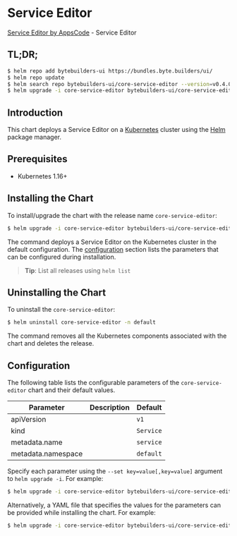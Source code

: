 # Service Editor

[Service Editor by AppsCode](https://byte.builders) - Service Editor

## TL;DR;

```bash
$ helm repo add bytebuilders-ui https://bundles.byte.builders/ui/
$ helm repo update
$ helm search repo bytebuilders-ui/core-service-editor --version=v0.4.0
$ helm upgrade -i core-service-editor bytebuilders-ui/core-service-editor -n default --create-namespace --version=v0.4.0
```

## Introduction

This chart deploys a Service Editor on a [Kubernetes](http://kubernetes.io) cluster using the [Helm](https://helm.sh) package manager.

## Prerequisites

- Kubernetes 1.16+

## Installing the Chart

To install/upgrade the chart with the release name `core-service-editor`:

```bash
$ helm upgrade -i core-service-editor bytebuilders-ui/core-service-editor -n default --create-namespace --version=v0.4.0
```

The command deploys a Service Editor on the Kubernetes cluster in the default configuration. The [configuration](#configuration) section lists the parameters that can be configured during installation.

> **Tip**: List all releases using `helm list`

## Uninstalling the Chart

To uninstall the `core-service-editor`:

```bash
$ helm uninstall core-service-editor -n default
```

The command removes all the Kubernetes components associated with the chart and deletes the release.

## Configuration

The following table lists the configurable parameters of the `core-service-editor` chart and their default values.

|     Parameter      | Description |       Default        |
|--------------------|-------------|----------------------|
| apiVersion         |             | <code>v1</code>      |
| kind               |             | <code>Service</code> |
| metadata.name      |             | <code>service</code> |
| metadata.namespace |             | <code>default</code> |


Specify each parameter using the `--set key=value[,key=value]` argument to `helm upgrade -i`. For example:

```bash
$ helm upgrade -i core-service-editor bytebuilders-ui/core-service-editor -n default --create-namespace --version=v0.4.0 --set apiVersion=v1
```

Alternatively, a YAML file that specifies the values for the parameters can be provided while
installing the chart. For example:

```bash
$ helm upgrade -i core-service-editor bytebuilders-ui/core-service-editor -n default --create-namespace --version=v0.4.0 --values values.yaml
```

